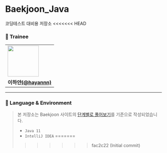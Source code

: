 # Baekjoon_Java
코딩테스트 대비용 저장소
<<<<<<< HEAD


### 🐣 Trainee
<table>
  <tr>
   <td>
        <a href="https://github.com/hayannn">
         <img src = "https://avatars.githubusercontent.com/u/102213509?v=4" width="100px" />  
        </a>
    </td>
  </tr>
  <tr>
    <td><b>이하얀<a href="https://github.com/hayannn">(@hayannn)</b></td>
  </tr>
</table>

---

### 🧐 Language & Environment

> 본 저장소는 Baekjoon 사이트의 [단계별로 풀어보기](https://www.acmicpc.net/step)를 기준으로 작성되었습니다.
> * `Java 11`
> * `IntelliJ IDEA`
=======
>>>>>>> fac2c22 (Initial commit)
